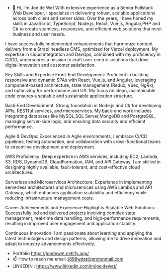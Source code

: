 - 👋 Hi, I’m Joe de Wet
With extensive experience as a Senior Fullstack Web Developer, I specialize in delivering robust, scalable applications across both client and server sides. Over the years, I have honed my skills in JavaScript, TypeScript, Node.js, React, Vue.js, Angular,PHP and C# to create seamless, responsive, and efficient web solutions that meet business and user needs.

I have successfully implemented enhancements that harmonize content delivery from a Strapi headless CMS, optimized for Vercel deployment. My expertise in cloud integration and DevOps, combined with my proficiency in CI/CD, underscores a mission to craft user-centric solutions that drive digital innovation and customer satisfaction.

Key Skills and Expertise
Front-End Development: Proficient in building responsive and dynamic SPAs with React, Vue.js, and Angular, leveraging component-based architecture, state management (Redux, Vuex, NgRx), and optimizing for performance and UX. My focus on clean, maintainable code ensures a scalable and sustainable application structure.

Back-End Development: Strong foundation in Node.js and C# for developing APIs, RESTful services, and microservices. My back-end work includes integrating databases like MySQL,SQL Server,MongoDB and PostgreSQL, managing server-side logic, and ensuring data security and efficient performance.

Agile & DevOps: Experienced in Agile environments, I embrace CI/CD pipelines, testing automation, and collaboration with cross-functional teams to streamline development and deployment.

AWS Proficiency: Deep expertise in AWS services, including EC2, Lambda, S3, RDS, DynamoDB, CloudFormation, IAM, and API Gateway. I am skilled in designing highly available, fault-tolerant, and cost-effective cloud architectures.

Serverless and Microservices Architecture: Experience in implementing serverless architectures and microservices using AWS Lambda and API Gateway, which enhances application scalability and efficiency while reducing infrastructure management costs.

Career Achievements and Experience Highlights
Scalable Web Solutions: Successfully led and delivered projects involving complex state management, real-time data handling, and high-performance requirements, resulting in improved user engagement and application stability.

Continuous Innovation: I am passionate about learning and applying the latest technologies and design patterns, allowing me to drive innovation and adapt to industry advancements effectively.

- Portfolio https://joedewet.netlify.app/
- 📫 How to reach me email :j898wdet@protonmail.com
- LINKEDIN : https://www.linkedin.com/in/joeidewet/



